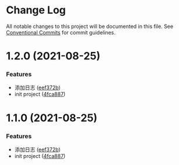 # Change Log

All notable changes to this project will be documented in this file.
See [Conventional Commits](https://conventionalcommits.org) for commit guidelines.

# 1.2.0 (2021-08-25)


### Features

* 添加日志 ([eef372b](https://github.com/joe-peak/lerna-app/commit/eef372b21435ebd79160871a5f63ebc69dc46deb))
* init project ([4fca887](https://github.com/joe-peak/lerna-app/commit/4fca88780afbaeceb1d80c80e44f2337597db4ed))





# 1.1.0 (2021-08-25)


### Features

* 添加日志 ([eef372b](https://github.com/joe-peak/lerna-app/commit/eef372b21435ebd79160871a5f63ebc69dc46deb))
* init project ([4fca887](https://github.com/joe-peak/lerna-app/commit/4fca88780afbaeceb1d80c80e44f2337597db4ed))
